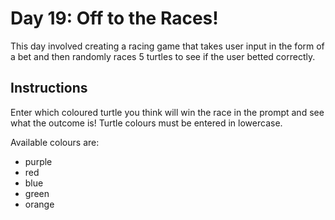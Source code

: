 # Day 19: Off to the Races!

This day involved creating a racing game that takes user input in the form of a bet and then randomly races 5 turtles to see if the user betted correctly.

## Instructions

Enter which coloured turtle you think will win the race in the prompt and see what the outcome is!
Turtle colours must be entered in lowercase.

Available colours are:
- purple
- red
- blue
- green
- orange
